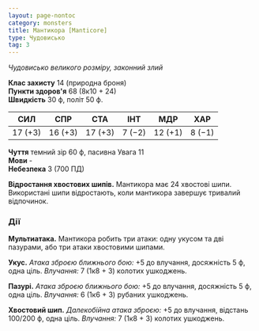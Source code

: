 ```yaml
---
layout: page-nontoc
category: monsters
title: Мантикора [Manticore]
type: Чудовисько
tag: 3
---
```


_Чудовисько великого розміру, законний злий_

**Клас захисту** 14 (природна броня)    
**Пункти здоров'я** 68 (8к10 + 24)    
**Швидкість** 30 ф, політ 50 ф.

| СИЛ     | СПР     | СТА     | ІНТ    | МДР     | ХАР    |
| ------- | ------- | ------- | ------ | ------- | ------ |
| 17 (+3) | 16 (+3) | 17 (+3) | 7 (−2) | 12 (+1) | 8 (−1) |

**Чуття** темний зір 60 ф, пасивна Увага 11    
**Мови** -    
**Небезпека** 3 (700 ПД)

**Відростання хвостових шипів.** Мантикора має 24 хвостові шипи. Використані шипи відростають, коли мантикора завершує тривалий відпочинок.

### Дії
**Мультиатака.** Мантикора робить три атаки: одну укусом та дві пазурами, або три атаки хвостовими шипами.    

**Укус.** _Атака зброєю ближнього бою:_ +5 до влучання, досяжність 5 ф, одна ціль. _Влучання:_ 7 (1к8 + 3) колотих ушкоджень.    

**Пазурі.** _Атака зброєю ближнього бою:_ +5 до влучання, досяжність 5 ф, одна ціль. _Влучання:_ 6 (1к6 + 3) рубаних ушкоджень.    

**Хвостовий шип.** _Далекобійна атака зброєю:_ +5 до влучання, відстань 100/200 ф, одна ціль. _Влучання:_ 7 (1к8 + 3) колотих ушкоджень.
